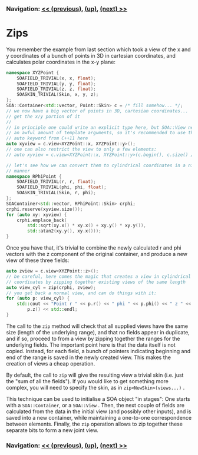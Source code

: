 ### Navigation: [<< (previous)](viewzip-2.1.md), [(up)](tutorial.md), [(next) >>](future-3.md)

# Zips

You remember the example from last section which took a view of the x and y
coordinates of a bunch of points in 3D in cartesian coordinates, and
calculates polar coordinates in the x-y plane:

```c++
namespace XYZPoint {
	SOAFIELD_TRIVIAL(x, x, float);
	SOAFIELD_TRIVIAL(y, y, float);
	SOAFIELD_TRIVIAL(z, z, float);
	SOASKIN_TRIVIAL(Skin, x, y, z);
};
SOA::Container<std::vector, Point::Skin> c = /* fill somehow... */;
// we now have a big vector of points in 3D, cartesian coordinates...
// get the x/y portion of it
//
// in principle one could write an explicit type here, but SOA::View needs
// an awful amount of template arguments, so it's recommended to use the
// auto keyword from C++11 here
auto xyview = c.view<XYZPoint::x, XYZPoint::y>();
// one can also restrict the view to only a few elements:
// auto xyview = c.view<XYZPoint::x, XYZPoint::y>(c.begin(), c.size() / 2);

// let's see how we can convert them to cylindrical coordinates in a nice
// manner
namespace RPhiPoint {
	SOAFIELD_TRIVIAL(r, r, float);
	SOAFIELD_TRIVIAL(phi, phi, float);
	SOASKIN_TRIVIAL(Skin, r, phi);
};
SOAContainer<std::vector, RPhiPoint::Skin> crphi;
crphi.reserve(xyview.size());
for (auto xy: xyview) {
	crphi.emplace_back(
		std::sqrt(xy.x() * xy.x() + xy.y() * xy.y()),
		std::atan2(xy.y(), xy.x()));
}
```

Once you have that, it's trivial to combine the newly calculated r and phi
vectors with the z component of the original container, and produce a new
view of these three fields:

```C++
auto zview = c.view<XYZPoint::z>();
// be careful, here comes the magic that creates a view in cylindrical
// coordinates by zipping together existing views of the same length
auto view_cyl = zip(crphi, zview);
// you get back a normal view, and can do things with it:
for (auto p: view_cyl) {
    std::cout << "Point r " << p.r() << " phi " << p.phi() << " z " <<
        p.z() << std::endl;
}
```

The call to the ```zip``` method will check that all supplied views have
the same size (length of the underlying range), and that no fields appear in
duplicate, and if so, proceed to from a view by zipping together the ranges
for the underlying fields. The important point here is that the data itself
is not copied. Instead, for each field, a bunch of pointers indicating
beginning and end of the range is saved in the newly created view. This
makes the creation of views a cheap operation.

By default, the call to ```zip``` will give the resulting view a trivial
skin (i.e. just the "sum of all the fields"). If you would like to get
something more complex, you will need to specify the skin, as in
```zip<NewSkin>(views...)``` .

This technique can be used to initialise a SOA object "in stages": One
starts with a ```SOA::Container```, or a ```SOA::View``` . Then, the
next couple of fields are calculated from the data in the initial view
(and possibly other inputs), and is saved into a new container, while
maintaining a one-to-one correspondence between elements. Finally, the
```zip``` operation allows to zip together these separate bits to form
a new joint view.

### Navigation: [<< (previous)](viewzip-2.1.md), [(up)](tutorial.md), [(next) >>](future-3.md)